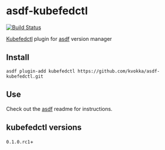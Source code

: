 # asdf-kubefedctl

[![Build Status](https://travis-ci.org/kvokka/asdf-kubefedctl.svg?branch=master)](https://travis-ci.org/kvokka/asdf-kubefedctl)

[Kubefedctl](https://github.com/kubernetes-sigs/kubefed) plugin for [asdf](https://github.com/asdf-vm/asdf) version manager

## Install

```
asdf plugin-add kubefedctl https://github.com/kvokka/asdf-kubefedctl.git
```

## Use

Check out the [asdf](https://github.com/asdf-vm/asdf) readme for instructions.

## kubefedctl versions

`0.1.0.rc1`+
